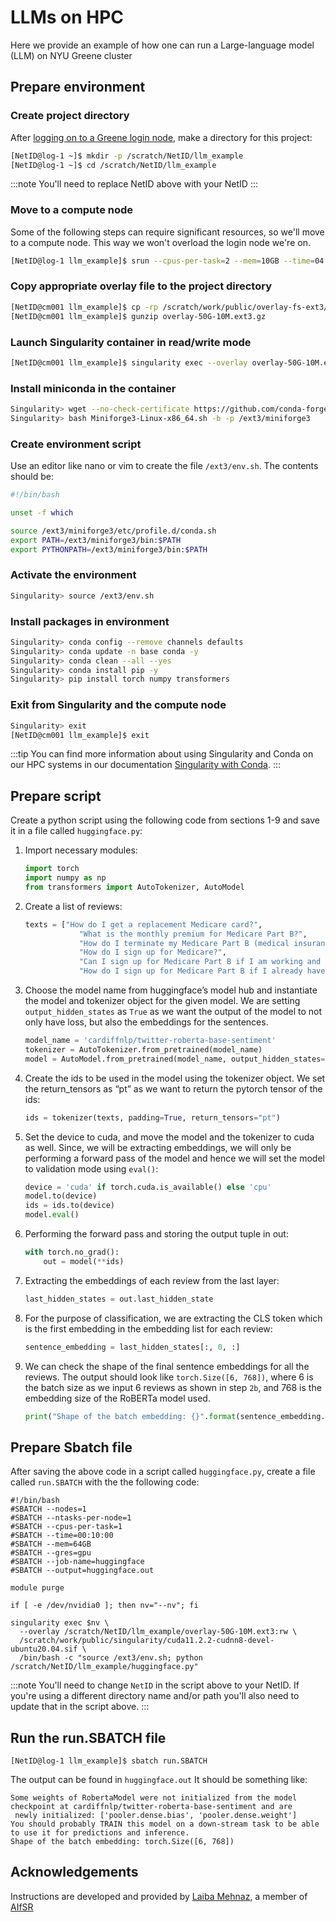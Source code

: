 # LLMs on HPC

Here we provide an example of how one can run a Large-language model (LLM) on NYU Greene cluster

## Prepare environment
### Create project directory

After [logging on to a Greene login node](../02_connecting_to_hpc/01_connecting_to_hpc.mdx), make a directory for this project:
```bash
[NetID@log-1 ~]$ mkdir -p /scratch/NetID/llm_example
[NetID@log-1 ~]$ cd /scratch/NetID/llm_example
```
:::note
You'll need to replace NetID above with your NetID
:::

### Move to a compute node
Some of the following steps can require significant resources, so we'll move to a compute node.  This way we won't overload the login node we're on.
```bash
[NetID@log-1 llm_example]$ srun --cpus-per-task=2 --mem=10GB --time=04:00:00 --pty /bin/bash
```

### Copy appropriate overlay file to the project directory
```bash
[NetID@cm001 llm_example]$ cp -rp /scratch/work/public/overlay-fs-ext3/overlay-50G-10M.ext3.gz .
[NetID@cm001 llm_example]$ gunzip overlay-50G-10M.ext3.gz
```

### Launch Singularity container in read/write mode
```bash
[NetID@cm001 llm_example]$ singularity exec --overlay overlay-50G-10M.ext3:rw /scratch/work/public/singularity/cuda12.1.1-cudnn8.9.0-devel-ubuntu22.04.2.sif /bin/bash
```

### Install miniconda in the container
```bash
Singularity> wget --no-check-certificate https://github.com/conda-forge/miniforge/releases/latest/download/Miniforge3-Linux-x86_64.sh
Singularity> bash Miniforge3-Linux-x86_64.sh -b -p /ext3/miniforge3
```

### Create environment script
Use an editor like nano or vim to create the file `/ext3/env.sh`.  The contents should be:
```bash
#!/bin/bash

unset -f which

source /ext3/miniforge3/etc/profile.d/conda.sh
export PATH=/ext3/miniforge3/bin:$PATH
export PYTHONPATH=/ext3/miniforge3/bin:$PATH
```

### Activate the environment
```bash
Singularity> source /ext3/env.sh
```

### Install packages in environment
```bash
Singularity> conda config --remove channels defaults
Singularity> conda update -n base conda -y
Singularity> conda clean --all --yes
Singularity> conda install pip -y
Singularity> pip install torch numpy transformers
```

### Exit from Singularity and the compute node
```bash
Singularity> exit
[NetID@cm001 llm_example]$ exit
```

:::tip
You can find more information about using Singularity and Conda on our HPC systems in our documentation [Singularity with Conda](https://sites.google.com/nyu.edu/nyu-hpc/hpc-systems/greene/software/singularity-with-miniconda).
:::

## Prepare script
Create a python script using the following code from sections 1-9 and save it in a file called `huggingface.py`:

1.   Import necessary modules:
        ```python
        import torch
        import numpy as np
        from transformers import AutoTokenizer, AutoModel
        ```

1.   Create a list of reviews:
        ```python
        texts = ["How do I get a replacement Medicare card?",
                	"What is the monthly premium for Medicare Part B?",
                	"How do I terminate my Medicare Part B (medical insurance)?",
        		    "How do I sign up for Medicare?",
        		    "Can I sign up for Medicare Part B if I am working and have health insurance through an employer?",
               		"How do I sign up for Medicare Part B if I already have Part A?"]
        ```

1.   Choose the model name from huggingface’s model hub and instantiate the model and tokenizer object for the given model. We are setting `output_hidden_states` as `True` as we want the output of the model to not only have loss, but also the embeddings for the sentences.
        ```python
        model_name = 'cardiffnlp/twitter-roberta-base-sentiment'
        tokenizer = AutoTokenizer.from_pretrained(model_name)
        model = AutoModel.from_pretrained(model_name, output_hidden_states=True)
        ```

1.   Create the ids to be used in the model using the tokenizer object. We set the return_tensors as “pt” as we want to return the pytorch tensor of the ids:
        ```python
        ids = tokenizer(texts, padding=True, return_tensors="pt")
        ```

1.   Set the device to cuda, and move the model and the tokenizer to cuda as well. Since, we will be extracting embeddings, we will only be performing a forward pass of the model and hence we will set the model to validation mode using `eval()`:
        ```python
        device = 'cuda' if torch.cuda.is_available() else 'cpu'
        model.to(device)
        ids = ids.to(device)	
        model.eval()
        ```

1.   Performing the forward pass and storing the output tuple in out:
        ```python
        with torch.no_grad():
            out = model(**ids)
        ```

1.   Extracting the embeddings of each review from the last layer:
        ```python
        last_hidden_states = out.last_hidden_state	
        ```

1.   For the purpose of classification, we are extracting the CLS token which is the first embedding in the embedding list for each review: 
        ```python
        sentence_embedding = last_hidden_states[:, 0, :]
        ```

1.   We can check the shape of the final sentence embeddings for all the reviews. The output should look like `torch.Size([6, 768])`, where 6 is the batch size as we input 6 reviews as shown in step `2b`, and 768 is the embedding size of the RoBERTa model used.
        ```python
        print("Shape of the batch embedding: {}".format(sentence_embedding.shape))
        ```

## Prepare Sbatch file
After saving the above code in a script called `huggingface.py`, create a file called `run.SBATCH` with the the following code:

```batch
#!/bin/bash
#SBATCH --nodes=1
#SBATCH --ntasks-per-node=1
#SBATCH --cpus-per-task=1
#SBATCH --time=00:10:00
#SBATCH --mem=64GB
#SBATCH --gres=gpu
#SBATCH --job-name=huggingface
#SBATCH --output=huggingface.out

module purge

if [ -e /dev/nvidia0 ]; then nv="--nv"; fi

singularity exec $nv \
  --overlay /scratch/NetID/llm_example/overlay-50G-10M.ext3:rw \
  /scratch/work/public/singularity/cuda11.2.2-cudnn8-devel-ubuntu20.04.sif \
  /bin/bash -c "source /ext3/env.sh; python /scratch/NetID/llm_example/huggingface.py"
```
:::note
You'll need to change `NetID` in the script above to your NetID.
If you're using a different directory name and/or path you'll also need to update that in the script above.
:::

## Run the run.SBATCH file
```batch
[NetID@log-1 llm_example]$ sbatch run.SBATCH
```
The output can be found in `huggingface.out`
It should be something like:
```
Some weights of RobertaModel were not initialized from the model checkpoint at cardiffnlp/twitter-roberta-base-sentiment and are
 newly initialized: ['pooler.dense.bias', 'pooler.dense.weight']
You should probably TRAIN this model on a down-stream task to be able to use it for predictions and inference.
Shape of the batch embedding: torch.Size([6, 768])
```

## Acknowledgements
Instructions are developed and provided by [Laiba Mehnaz](https://www.linkedin.com/in/laiba-mehnaz-a81455158/), a member of [AIfSR](https://www.linkedin.com/company/ai-for-scientific-research)
